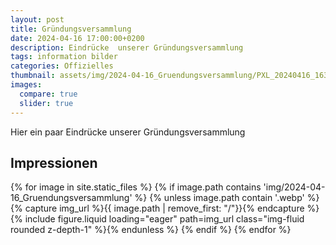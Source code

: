 ```yaml
---
layout: post
title: Gründungsversammlung
date: 2024-04-16 17:00:00+0200
description: Eindrücke  unserer Gründungsversammlung
tags: information bilder
categories: Offizielles
thumbnail: assets/img/2024-04-16_Gruendungsversammlung/PXL_20240416_163511058.jpg
images:
  compare: true
  slider: true
---
```


Hier ein paar Eindrücke unserer Gründungsversammlung


## Impressionen
<swiper-container keyboard="true" navigation="true" pagination="true" pagination-clickable="true" pagination-dynamic-bullets="true" rewind="true">
{% for image in site.static_files %}
    {% if image.path contains 'img/2024-04-16_Gruendungsversammlung' %}
  {% unless image.path contain '.webp' %}
      {% capture img_url %}{{ image.path | remove_first: "/"}}{% endcapture %}
  <swiper-slide>{% include figure.liquid loading="eager" path=img_url class="img-fluid rounded z-depth-1" %}</swiper-slide>{% endunless %}
    {% endif %}
{% endfor %}
</swiper-container>
